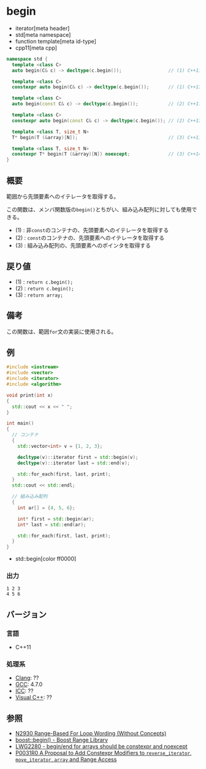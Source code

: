 # begin
* iterator[meta header]
* std[meta namespace]
* function template[meta id-type]
* cpp11[meta cpp]

```cpp
namespace std {
  template <class C>
  auto begin(C& c) -> decltype(c.begin());                 // (1) C++11

  template <class C>
  constexpr auto begin(C& c) -> decltype(c.begin());       // (1) C++17

  template <class C>
  auto begin(const C& c) -> decltype(c.begin());           // (2) C++11

  template <class C>
  constexpr auto begin(const C& c) -> decltype(c.begin()); // (2) C++17

  template <class T, size_t N>
  T* begin(T (&array)[N]);                                 // (3) C++11

  template <class T, size_t N>
  constexpr T* begin(T (&array)[N]) noexcept;              // (3) C++14
}
```

## 概要
範囲から先頭要素へのイテレータを取得する。

この関数は、メンバ関数版の`begin()`とちがい、組み込み配列に対しても使用できる。

- (1) : 非`const`のコンテナの、先頭要素へのイテレータを取得する
- (2) : `const`のコンテナの、先頭要素へのイテレータを取得する
- (3) : 組み込み配列の、先頭要素へのポインタを取得する


## 戻り値
- (1) : `return c.begin();`
- (2) : `return c.begin();`
- (3) : `return array;`


## 備考
この関数は、範囲`for`文の実装に使用される。


## 例
```cpp example
#include <iostream>
#include <vector>
#include <iterator>
#include <algorithm>

void print(int x)
{
  std::cout << x << " ";
}

int main()
{
  // コンテナ
  {
    std::vector<int> v = {1, 2, 3};

    decltype(v)::iterator first = std::begin(v);
    decltype(v)::iterator last = std::end(v);

    std::for_each(first, last, print);
  }
  std::cout << std::endl;

  // 組み込み配列
  {
    int ar[] = {4, 5, 6};

    int* first = std::begin(ar);
    int* last = std::end(ar);

    std::for_each(first, last, print);
  }
}
```
* std::begin[color ff0000]

### 出力
```
1 2 3 
4 5 6 
```

## バージョン
### 言語
- C++11

### 処理系
- [Clang](/implementation.md#clang): ??
- [GCC](/implementation.md#gcc): 4.7.0
- [ICC](/implementation.md#icc): ??
- [Visual C++](/implementation.md#visual_cpp): ??


## 参照
- [N2930 Range-Based For Loop Wording (Without Concepts)](http://www.open-std.org/jtc1/sc22/wg21/docs/papers/2009/n2930.html)
- [boost::begin() - Boost Range Library](http://www.boost.org/doc/libs/release/libs/range/doc/html/range/reference/concept_implementation/semantics/functions.html)
- [LWG2280 - begin/end for arrays should be constexpr and noexcept](http://www.open-std.org/jtc1/sc22/wg21/docs/lwg-active.html#2280)
- [P0031R0 A Proposal to Add Constexpr Modifiers to `reverse_iterator`, `move_iterator`, `array` and Range Access](http://www.open-std.org/jtc1/sc22/wg21/docs/papers/2015/p0031r0.html)
